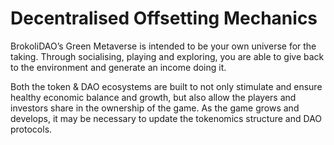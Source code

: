 # Decentralised Offsetting Mechanics

BrokoliDAO’s Green Metaverse is intended to be your own universe for the taking. Through socialising, playing and exploring, you are able to give back to the environment and generate an income doing it.

Both the token & DAO ecosystems are built to not only stimulate and ensure healthy economic balance and growth, but also allow the players and investors share in the ownership of the game. As the game grows and develops, it may be necessary to update the tokenomics structure and DAO protocols.
